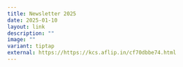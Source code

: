 ```yaml
---
title: Newsletter 2025
date: 2025-01-10
layout: link
description: ""
image: ""
variant: tiptap
external: https://https://kcs.aflip.in/cf70dbbe74.html
---
```

